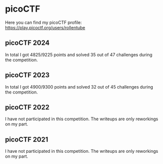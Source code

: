 # picoCTF
Here you can find my picoCTF profile: https://play.picoctf.org/users/rollentube

## picoCTF 2024
In total I got 4825/9225 points and solved 35 out of 47 challenges during the competition.

## picoCTF 2023
In total I got 4900/9300 points and solved 32 out of 45 challenges during the competition.

## picoCTF 2022
I have not participated in this competition. The writeups are only reworkings on my part.

## picoCTF 2021
I have not participated in this competition. The writeups are only reworkings on my part.